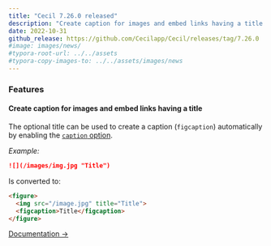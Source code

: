 ```yaml
---
title: "Cecil 7.26.0 released"
description: "Create caption for images and embed links having a title."
date: 2022-10-31
github_release: https://github.com/Cecilapp/Cecil/releases/tag/7.26.0
#image: images/news/
#typora-root-url: ../../assets
#typora-copy-images-to: ../../assets/images/news
---
```


### Features

#### Create caption for images and embed links having a title

The optional title can be used to create a caption (`figcaption`) automatically by enabling the [`caption` option](/documentation/configuration/#body).

*Example:*

```markdown
![](/images/img.jpg "Title")
```

Is converted to:

```html
<figure>
  <img src="/image.jpg" title="Title">
  <figcaption>Title</figcaption>
</figure>
```

[Documentation →](/documentation/content/#caption)